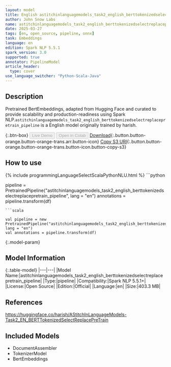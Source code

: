 ```yaml
---
layout: model
title: English astitchinlanguagemodels_task2_english_berttokenizedselectreplacepretrain_pipeline pipeline BertEmbeddings from harish
author: John Snow Labs
name: astitchinlanguagemodels_task2_english_berttokenizedselectreplacepretrain_pipeline
date: 2025-03-27
tags: [en, open_source, pipeline, onnx]
task: Embeddings
language: en
edition: Spark NLP 5.5.1
spark_version: 3.0
supported: true
annotator: PipelineModel
article_header:
  type: cover
use_language_switcher: "Python-Scala-Java"
---
```


## Description

Pretrained BertEmbeddings, adapted from Hugging Face and curated to provide scalability and production-readiness using Spark NLP.`astitchinlanguagemodels_task2_english_berttokenizedselectreplacepretrain_pipeline` is a English model originally trained by harish.

{:.btn-box}
<button class="button button-orange" disabled>Live Demo</button>
<button class="button button-orange" disabled>Open in Colab</button>
[Download](https://s3.amazonaws.com/auxdata.johnsnowlabs.com/public/models/astitchinlanguagemodels_task2_english_berttokenizedselectreplacepretrain_pipeline_en_5.5.1_3.0_1743080811166.zip){:.button.button-orange.button-orange-trans.arr.button-icon}
[Copy S3 URI](s3://auxdata.johnsnowlabs.com/public/models/astitchinlanguagemodels_task2_english_berttokenizedselectreplacepretrain_pipeline_en_5.5.1_3.0_1743080811166.zip){:.button.button-orange.button-orange-trans.button-icon.button-copy-s3}

## How to use



<div class="tabs-box" markdown="1">
{% include programmingLanguageSelectScalaPythonNLU.html %}
```python

pipeline = PretrainedPipeline("astitchinlanguagemodels_task2_english_berttokenizedselectreplacepretrain_pipeline", lang = "en")
annotations =  pipeline.transform(df)   

```
```scala

val pipeline = new PretrainedPipeline("astitchinlanguagemodels_task2_english_berttokenizedselectreplacepretrain_pipeline", lang = "en")
val annotations = pipeline.transform(df)

```
</div>

{:.model-param}
## Model Information

{:.table-model}
|---|---|
|Model Name:|astitchinlanguagemodels_task2_english_berttokenizedselectreplacepretrain_pipeline|
|Type:|pipeline|
|Compatibility:|Spark NLP 5.5.1+|
|License:|Open Source|
|Edition:|Official|
|Language:|en|
|Size:|403.3 MB|

## References

https://huggingface.co/harish/AStitchInLanguageModels-Task2_EN_BERTTokenizedSelectReplacePreTrain

## Included Models

- DocumentAssembler
- TokenizerModel
- BertEmbeddings